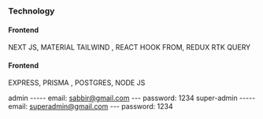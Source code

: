 ### Technology

#### Frontend

NEXT JS, MATERIAL TAILWIND , REACT HOOK FROM, REDUX RTK QUERY

#### Frontend

EXPRESS, PRISMA , POSTGRES, NODE JS

admin ----- email: sabbir@gmail.com --- password: 1234
super-admin ----- email: superadmin@gmail.com --- password: 1234
